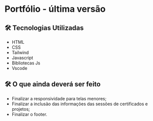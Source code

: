 # Portfólio - última versão

 ## 🛠️ Tecnologias Utilizadas
 
 - HTML
 - CSS
 - Tailwind
 - Javascript
 - Bibliotecas Js
 - Vscode

 ## 🛠️ O que ainda deverá ser feito

 - Finalizar a responsividade para telas menores;
 - Finalizar a inclusão das informações das sessões de certificados e projetos;
 - Finalizar o footer.
